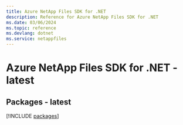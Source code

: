 ```yaml
---
title: Azure NetApp Files SDK for .NET
description: Reference for Azure NetApp Files SDK for .NET
ms.date: 03/06/2024
ms.topic: reference
ms.devlang: dotnet
ms.service: netappfiles
---
```

# Azure NetApp Files SDK for .NET - latest
## Packages - latest
[!INCLUDE [packages](netapp-files-index.md)]